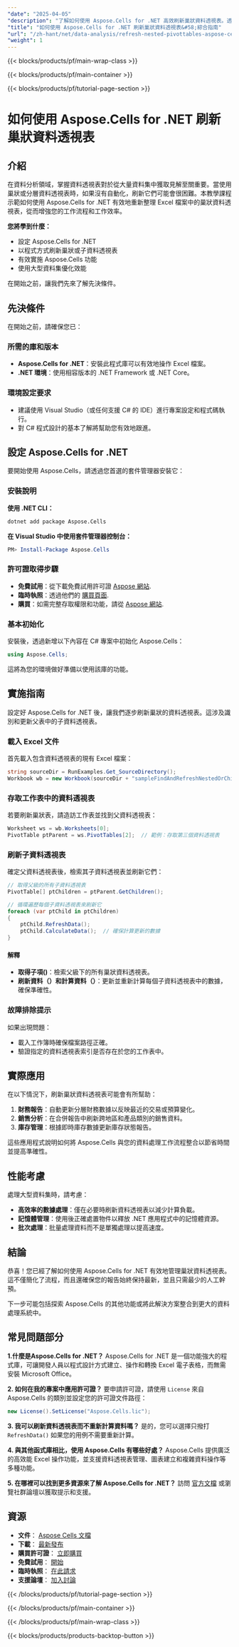 ```yaml
---
"date": "2025-04-05"
"description": "了解如何使用 Aspose.Cells for .NET 高效刷新巢狀資料透視表。透過我們的逐步指南簡化您的資料分析工作流程並提高工作效率。"
"title": "如何使用 Aspose.Cells for .NET 刷新巢狀資料透視表&#58;綜合指南"
"url": "/zh-hant/net/data-analysis/refresh-nested-pivottables-aspose-cells-dotnet/"
"weight": 1
---
```


{{< blocks/products/pf/main-wrap-class >}}

{{< blocks/products/pf/main-container >}}

{{< blocks/products/pf/tutorial-page-section >}}


# 如何使用 Aspose.Cells for .NET 刷新巢狀資料透視表

## 介紹

在資料分析領域，掌握資料透視表對於從大量資料集中獲取見解至關重要。當使用巢狀或分層資料透視表時，如果沒有自動化，刷新它們可能會很困難。本教學課程示範如何使用 Aspose.Cells for .NET 有效地重新整理 Excel 檔案中的巢狀資料透視表，從而增強您的工作流程和工作效率。

**您將學到什麼：**
- 設定 Aspose.Cells for .NET
- 以程式方式刷新巢狀或子資料透視表
- 有效實施 Aspose.Cells 功能
- 使用大型資料集優化效能

在開始之前，讓我們先來了解先決條件。

## 先決條件

在開始之前，請確保您已：

### 所需的庫和版本
- **Aspose.Cells for .NET**：安裝此程式庫可以有效地操作 Excel 檔案。
- **.NET 環境**：使用相容版本的 .NET Framework 或 .NET Core。

### 環境設定要求
- 建議使用 Visual Studio（或任何支援 C# 的 IDE）進行專案設定和程式碼執行。
- 對 C# 程式設計的基本了解將幫助您有效地跟進。

## 設定 Aspose.Cells for .NET

要開始使用 Aspose.Cells，請透過您首選的套件管理器安裝它：

### 安裝說明
**使用 .NET CLI：**
```bash
dotnet add package Aspose.Cells
```
**在 Visual Studio 中使用套件管理器控制台：**
```powershell
PM> Install-Package Aspose.Cells
```

### 許可證取得步驟
- **免費試用**：從下載免費試用許可證 [Aspose 網站](https://releases。aspose.com/cells/net/).
- **臨時執照**：透過他們的 [購買頁面](https://purchase。aspose.com/temporary-license/).
- **購買**：如需完整存取權限和功能，請從 [Aspose 網站](https://purchase。aspose.com/buy).

### 基本初始化
安裝後，透過新增以下內容在 C# 專案中初始化 Aspose.Cells：
```csharp
using Aspose.Cells;
```
這將為您的環境做好準備以使用該庫的功能。

## 實施指南

設定好 Aspose.Cells for .NET 後，讓我們逐步刷新巢狀的資料透視表。這涉及識別和更新父表中的子資料透視表。

### 載入 Excel 文件
首先載入包含資料透視表的現有 Excel 檔案：
```csharp
string sourceDir = RunExamples.Get_SourceDirectory();
Workbook wb = new Workbook(sourceDir + "sampleFindAndRefreshNestedOrChildrenPivotTables.xlsx");
```

### 存取工作表中的資料透視表
若要刷新巢狀表，請造訪工作表並找到父資料透視表：
```csharp
Worksheet ws = wb.Worksheets[0];
PivotTable ptParent = ws.PivotTables[2];  // 範例：存取第三個資料透視表
```

### 刷新子資料透視表
確定父資料透視表後，檢索其子資料透視表並刷新它們：
```csharp
// 取得父級的所有子資料透視表
PivotTable[] ptChildren = ptParent.GetChildren();

// 循環遍歷每個子資料透視表來刷新它
foreach (var ptChild in ptChildren)
{
    ptChild.RefreshData();
    ptChild.CalculateData();  // 確保計算更新的數據
}
```
#### 解釋
- **取得子項()**：檢索父級下的所有巢狀資料透視表。
- **刷新資料（）和計算資料（）**：更新並重新計算每個子資料透視表中的數據，確保準確性。

### 故障排除提示
如果出現問題：
- 載入工作簿時確保檔案路徑正確。
- 驗證指定的資料透視表索引是否存在於您的工作表中。

## 實際應用
在以下情況下，刷新巢狀資料透視表可能會有所幫助：
1. **財務報告**：自動更新分層財務數據以反映最近的交易或預算變化。
2. **銷售分析**：在合併報告中刷新跨地區和產品類別的銷售資料。
3. **庫存管理**：根據即時庫存數據更新庫存狀態報告。

這些應用程式說明如何將 Aspose.Cells 與您的資料處理工作流程整合以節省時間並提高準確性。

## 性能考慮
處理大型資料集時，請考慮：
- **高效率的數據處理**：僅在必要時刷新資料透視表以減少計算負載。
- **記憶體管理**：使用後正確處置物件以釋放 .NET 應用程式中的記憶體資源。
- **批次處理**：批量處理資料而不是單獨處理以提高速度。

## 結論
恭喜！您已經了解如何使用 Aspose.Cells for .NET 有效地管理巢狀資料透視表。這不僅簡化了流程，而且還確保您的報告始終保持最新，並且只需最少的人工幹預。

下一步可能包括探索 Aspose.Cells 的其他功能或將此解決方案整合到更大的資料處理系統中。

## 常見問題部分
**1.什麼是Aspose.Cells for .NET？**
Aspose.Cells for .NET 是一個功能強大的程式庫，可讓開發人員以程式設計方式建立、操作和轉換 Excel 電子表格，而無需安裝 Microsoft Office。

**2. 如何在我的專案中應用許可證？**
要申請許可證，請使用 `License` 來自 Aspose.Cells 的類別並設定您的許可證文件路徑：
```csharp
new License().SetLicense("Aspose.Cells.lic");
```

**3. 我可以刷新資料透視表而不重新計算資料嗎？**
是的，您可以選擇只撥打 `RefreshData()` 如果您的用例不需要重新計算。

**4. 與其他函式庫相比，使用 Aspose.Cells 有哪些好處？**
Aspose.Cells 提供廣泛的高效能 Excel 操作功能，並支援資料透視表管理、圖表建立和複雜資料操作等多種功能。

**5. 在哪裡可以找到更多資源來了解 Aspose.Cells for .NET？**
訪問 [官方文檔](https://reference.aspose.com/cells/net/) 或瀏覽社群論壇以獲取提示和支援。

## 資源
- **文件**： [Aspose Cells 文檔](https://reference.aspose.com/cells/net/)
- **下載**： [最新發布](https://releases.aspose.com/cells/net/)
- **購買許可證**： [立即購買](https://purchase.aspose.com/buy)
- **免費試用**： [開始](https://releases.aspose.com/cells/net/)
- **臨時執照**： [在此請求](https://purchase.aspose.com/temporary-license/)
- **支援論壇**： [加入討論](https://forum.aspose.com/c/cells/9)


{{< /blocks/products/pf/tutorial-page-section >}}

{{< /blocks/products/pf/main-container >}}

{{< /blocks/products/pf/main-wrap-class >}}

{{< blocks/products/products-backtop-button >}}